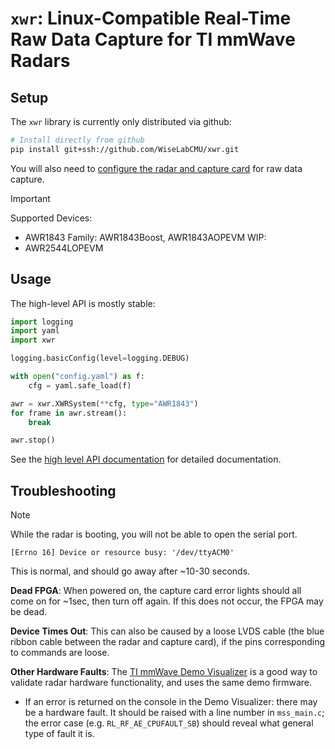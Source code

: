 # `xwr`: Linux-Compatible Real-Time Raw Data Capture for TI mmWave Radars

## Setup

The `xwr` library is currently only distributed via github:

```sh
# Install directly from github
pip install git+ssh://github.com/WiseLabCMU/xwr.git
```

You will also need to [configure the radar and capture card](setup.md) for raw data capture.

> [!IMPORTANT] 
> Supported Devices:
>    - AWR1843 Family: AWR1843Boost, AWR1843AOPEVM
> WIP:
>    - AWR2544LOPEVM

## Usage

The high-level API is mostly stable:

```python
import logging
import yaml
import xwr

logging.basicConfig(level=logging.DEBUG)

with open("config.yaml") as f:
    cfg = yaml.safe_load(f)

awr = xwr.XWRSystem(**cfg, type="AWR1843")
for frame in awr.stream():
    break

awr.stop()
```

See the [high level API documentation](system.md) for detailed documentation.


## Troubleshooting

> [!NOTE]
> While the radar is booting, you will not be able to open the serial port.
> ```
> [Errno 16] Device or resource busy: '/dev/ttyACM0'
> ```
> This is normal, and should go away after ~10-30 seconds.

**Dead FPGA**: When powered on, the capture card error lights should all come on for ~1sec, then turn off again. If this does not occur, the FPGA may be dead.

**Device Times Out**: This can also be caused by a loose LVDS cable (the blue ribbon cable between the radar and capture card), if the pins corresponding to commands are loose.

**Other Hardware Faults**: The [TI mmWave Demo Visualizer](https://dev.ti.com/gallery/view/mmwave/mmWave_Demo_Visualizer/ver/3.6.0/) is a good way to validate radar hardware functionality, and uses the same demo firmware.

- If an error is returned on the console in the Demo Visualizer: there may be a hardware fault. It should be raised with a line number in `mss_main.c`; the error case (e.g. `RL_RF_AE_CPUFAULT_SB`) should reveal what general type of fault it is.
